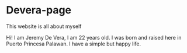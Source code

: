 # Devera-page
This website is all about myself
 

Hi! I am Jeremy De Vera, I am 22 years old.
I was born and raised here in Puerto Princesa Palawan. 
I have a simple but happy life.
